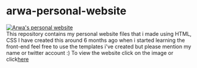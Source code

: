 # arwa-personal-website

<a href="https://0xarwa.netlify.app/">
<img src="https://i.ibb.co/p4Sfr2L/Screen-Shot-1442-06-02-at-11-38-49-PM.png" alt="Arwa's personal website" border="0">
</a>

<br>
This repository contains my personal website files that i made using HTML, CSS 
I have created this around 6 months ago when i started learning the front-end 
feel free to use the templates i've created but please mention my name or twitter account
:)
To view the website click on the image or click<a href="https://0xarwa.netlify.app/">here</a>
